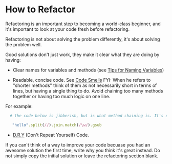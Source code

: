 # How to Refactor

Refactoring is an important step to becoming a world-class beginner, and it's important to look at your code fresh before refactoring. 

Refactoring is not about solving the problem differently, it's about solving the problem well. 

Good solutions don't just work, they make it clear what they are doing by having:

- Clear names for variables and methods (see [Tips for Naming Variables](https://web.archive.org/web/20131212155508/http://www.makinggoodsoftware.com/2009/05/04/71-tips-for-naming-variables/))

- Readable, concise code.
See [Code Smells](http://blog.codinghorror.com/code-smells/) FYI: When he refers to "shorter methods" think of them as not necessarily short in terms of lines, but having a single thing to do. Avoid chaining too many methods together or having too much logic on one line.

For example:

```ruby
  # the code below is jibberish, but is what method chaining is. It's easily recognizable due to the many methods chained together by "."

   "hello".split(//).join.match(/\w/).gsub
```

- [D.R.Y](http://programmer.97things.oreilly.com/wiki/index.php/Don't_Repeat_Yourself) (Don't Repeat Yourself) Code.  


If you can't think of a way to improve your code becuase you had an awesome solution the first time, write why you think it's great instead. Do not simply copy the initial solution or leave the refactoring section blank.
